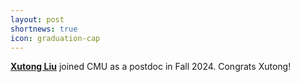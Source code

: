 ```yaml
---
layout: post
shortnews: true
icon: graduation-cap
---
```


**[Xutong Liu](https://xutongliu.me/)** joined CMU as a postdoc in Fall 2024. Congrats Xutong!